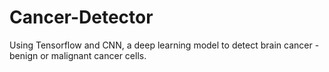 # Cancer-Detector
Using Tensorflow and CNN, a deep learning model to detect brain cancer - benign or malignant cancer cells.
